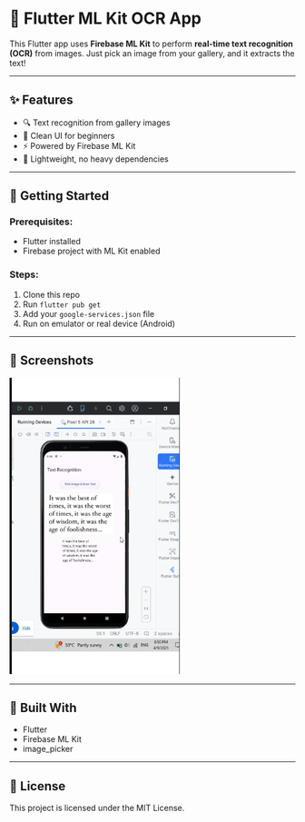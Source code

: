 # 🧠 Flutter ML Kit OCR App

This Flutter app uses **Firebase ML Kit** to perform **real-time text recognition (OCR)** from images. Just pick an image from your gallery, and it extracts the text!

---

## ✨ Features
- 🔍 Text recognition from gallery images
- 📱 Clean UI for beginners
- ⚡ Powered by Firebase ML Kit
- 🎯 Lightweight, no heavy dependencies

---

## 🚀 Getting Started

### Prerequisites:
- Flutter installed
- Firebase project with ML Kit enabled

### Steps:
1. Clone this repo
2. Run `flutter pub get`
3. Add your `google-services.json` file
4. Run on emulator or real device (Android)

---

## 📸 Screenshots
<img src="screenshots/app_ui.png" width="300" />

---

## 🧰 Built With
- Flutter
- Firebase ML Kit
- image_picker

---

## 📃 License
This project is licensed under the MIT License.
